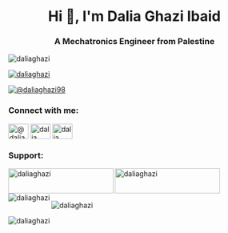<h1 align="center">Hi 👋, I'm Dalia Ghazi Ibaid</h1>
<h3 align="center">A Mechatronics Engineer from Palestine</h3>

<p align="left"> <img src="https://komarev.com/ghpvc/?username=daliaghazi&label=Profile%20views&color=0e75b6&style=flat" alt="daliaghazi" /> </p>

<p align="left"> <a href="https://github.com/ryo-ma/github-profile-trophy"><img src="https://github-profile-trophy.vercel.app/?username=daliaghazi" alt="daliaghazi" /></a> </p>

<p align="left"> <a href="https://twitter.com/@daliaghazi98" target="blank"><img src="https://img.shields.io/twitter/follow/@daliaghazi98?logo=twitter&style=for-the-badge" alt="@daliaghazi98" /></a> </p>

<h3 align="left">Connect with me:</h3>
<p align="left">
<a href="https://twitter.com/@daliaghazi98" target="blank"><img align="center" src="https://raw.githubusercontent.com/rahuldkjain/github-profile-readme-generator/master/src/images/icons/Social/twitter.svg" alt="@daliaghazi98" height="30" width="40" /></a>
<a href="https://linkedin.com/in/dalia ghazi ibaid" target="blank"><img align="center" src="https://raw.githubusercontent.com/rahuldkjain/github-profile-readme-generator/master/src/images/icons/Social/linked-in-alt.svg" alt="dalia ghazi ibaid" height="30" width="40" /></a>
<a href="https://fb.com/dalia ghazi" target="blank"><img align="center" src="https://raw.githubusercontent.com/rahuldkjain/github-profile-readme-generator/master/src/images/icons/Social/facebook.svg" alt="dalia ghazi" height="30" width="40" /></a>
</p>

<h3 align="left">Support:</h3>
<p><a href="https://www.buymeacoffee.com/daliaghazi"> <img align="left" src="https://cdn.buymeacoffee.com/buttons/v2/default-yellow.png" height="50" width="210" alt="daliaghazi" /></a><a href="https://ko-fi.com/daliaghazi"> <img align="left" src="https://cdn.ko-fi.com/cdn/kofi3.png?v=3" height="50" width="210" alt="daliaghazi" /></a></p><br><br>

<p><img align="left" src="https://github-readme-stats.vercel.app/api/top-langs?username=daliaghazi&show_icons=true&locale=en&layout=compact" alt="daliaghazi" /></p>

<p>&nbsp;<img align="center" src="https://github-readme-stats.vercel.app/api?username=daliaghazi&show_icons=true&locale=en" alt="daliaghazi" /></p>

<p><img align="center" src="https://github-readme-streak-stats.herokuapp.com/?user=daliaghazi&" alt="daliaghazi" /></p>
